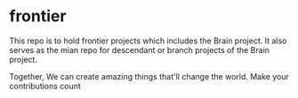 # frontier
This repo is to hold frontier projects which includes the Brain project.
It also serves as the mian repo for descendant or branch projects of the Brain project.

Together, We can create amazing things that'll change the world. Make your contributions count
